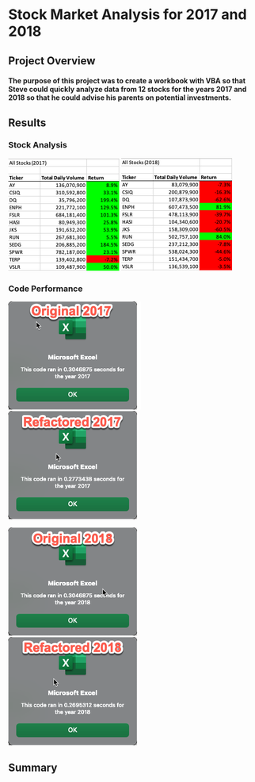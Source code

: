 # Stock Market Analysis for 2017 and 2018

## Project Overview

#### The purpose of this project was to create a workbook with VBA so that Steve could quickly analyze data from 12 stocks for the years 2017 and 2018 so that he could advise his parents on potential investments.

## Results

### Stock Analysis

![2017 Stock Analysis](https://github.com/cadejackson/stock-analysis/blob/main/Resources/2017%20Stock%20Analysis.png) ![2018 Stock Analysis](https://github.com/cadejackson/stock-analysis/blob/main/Resources/2018%20Stock%20Analysis.png)

####

### Code Performance

![Original Code 2017](https://github.com/cadejackson/stock-analysis/blob/main/Resources/Original%20Code%202017.png) ![Refactored Code 2017](https://github.com/cadejackson/stock-analysis/blob/main/Resources/Refactored%20Code%202017.png)

![Original Code 2018](https://github.com/cadejackson/stock-analysis/blob/main/Resources/Original%20Code%202018.png) ![Refactored Code 2018](https://github.com/cadejackson/stock-analysis/blob/main/Resources/Refactored%20Code%202018.png)

####

## Summary
